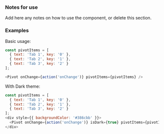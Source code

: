 ### Notes for use

Add here any notes on how to use the component, or delete this section.

### Examples

Basic usage:

```js { "props": { "data-description": "basic" } }
const pivotItems = [
  { text: 'Tab 1', key: '0' },
  { text: 'Tab 2', key: '1' },
  { text: 'Tab 3', key: '2' }
];

<Pivot onChange={action('onChange')} pivotItems={pivotItems} />
```

With Dark theme:

```js { "props": { "data-description": "basic" } }
const pivotItems = [
  { text: 'Tab 1', key: '0' },
  { text: 'Tab 2', key: '1' },
  { text: 'Tab 3', key: '2' }
];
<div style={{ backgroundColor: '#386cbb' }}>
  <Pivot onChange={action('onChange')} isDark={true} pivotItems={pivotItems}  />
</div>
```
